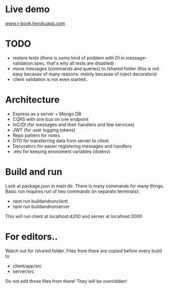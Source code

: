 # Live demo

www.r-book.herokuapp.com

# TODO

- restore tests (there is some kind of problem with DI in message-validation.spec, that's why all tests are disabled)
- move messages (commands and queries) to /shared folder (this is not easy because of many reasons: mainly because of inject decorators)
- client validation is not even started..

# Architecture

- Express as a server + Mongo DB
- CQRS with one bus on one endpoint
- IoC/DI (for messages and their handlers and few services)
- JWT (for user logging tokens)
- Repo pattern for notes
- DTO for transferring data from server to client
- Decorators for easier registering messages and handlers
- .env for keeping enviroment variables (dotenv)

# Build and run

Look at package.json in main dir. There is many commands for many things.
Basic run requires run of two commands (in separate terminals):
- npm run buildandrunclient
- npm run buildandrunserver

This will run client at localhost:4200 and server at localhost:3000

# For editors..

Watch out for /shared folder. Files from there are copied before every build to 
- client/app/src
- server/src

Do not edit those files from there! They will be overridden!
